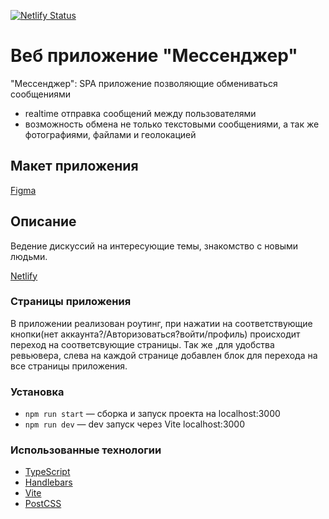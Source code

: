 [![Netlify Status](https://api.netlify.com/api/v1/badges/46ae13a3-e441-4655-8046-059d65facb24/deploy-status)](https://app.netlify.com/sites/otolmachevspint1/deploys)

# Веб приложение "Мессенджер"

"Мессенджер": SPA приложение позволяющие обмениваться сообщениями

- realtime отправка сообщений между пользователями
- возможность обмена не только текстовыми сообщениями, а так же фотографиями, файлами и геолокацией

## Макет приложения

[Figma](<https://www.figma.com/design/50VC2zZHNeNxL3LgvNixkS/Chat_external_link-(Copy)?node-id=1-616&node-type=frame&t=g67gsTH2sLVjB6gR-0>)

## Описание

Ведение дискуссий на интересующие темы, знакомство с новыми людьми.

[Netlify](https://otolmachevspint1.netlify.app/)

### Страницы приложения

В приложении реализован роутинг, при нажатии на соответствующие кнопки(нет аккаунта?/Авторизоваться?войти/профиль) происходит переход на соответсвующие страницы. Так же ,для удобства ревьювера, слева на каждой странице добавлен блок для перехода на все страницы приложения.

### Установка

- `npm run start` — сборка и запуск проекта на localhost:3000
- `npm run dev` — dev запуск через Vite localhost:3000

### Использованные технологии

- [TypeScript](https://www.typescriptlang.org/)
- [Handlebars](https://handlebarsjs.com/guide/#what-is-handlebars)
- [Vite](https://vite.dev/)
- [PostCSS](https://postcss.org/)
